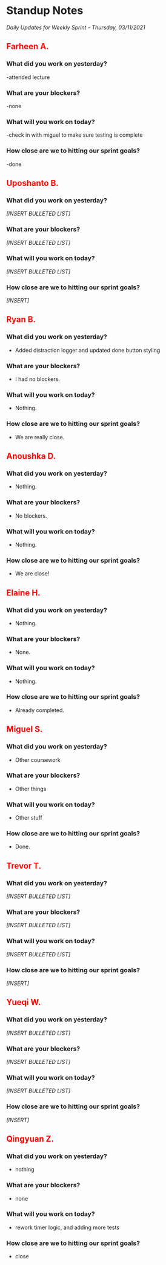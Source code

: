 # Standup Notes
*Daily Updates for Weekly Sprint - Thursday, 03/11/2021*

## <span style="color: red;">Farheen A.</span> 

### What did you work on yesterday?
-attended lecture

### What are your blockers?
-none

### What will you work on today?
-check in with miguel to make sure testing is complete

### How close are we to hitting our sprint goals?
-done

## <span style="color: red;">Uposhanto B.</span> 

### What did you work on yesterday?
*[INSERT BULLETED LIST]*

### What are your blockers?
*[INSERT BULLETED LIST]*

### What will you work on today?
*[INSERT BULLETED LIST]*

### How close are we to hitting our sprint goals?
*[INSERT]*

## <span style="color: red;">Ryan B.</span>

### What did you work on yesterday?
- Added distraction logger and updated done button styling

### What are your blockers?
- I had no blockers.

### What will you work on today?
- Nothing.

### How close are we to hitting our sprint goals?
- We are really close.

## <span style="color: red;">Anoushka D.</span>

### What did you work on yesterday?
- Nothing.

### What are your blockers?
- No blockers.

### What will you work on today?
- Nothing.

### How close are we to hitting our sprint goals?
- We are close!

## <span style="color: red;">Elaine H.</span>

### What did you work on yesterday?
- Nothing.

### What are your blockers?
- None.

### What will you work on today?
- Nothing.

### How close are we to hitting our sprint goals?
- Already completed.

## <span style="color: red;">Miguel S.</span>

### What did you work on yesterday?
- Other coursework

### What are your blockers?
- Other things

### What will you work on today?
- Other stuff

### How close are we to hitting our sprint goals?
- Done.

## <span style="color: red;">Trevor T.</span>

### What did you work on yesterday?
*[INSERT BULLETED LIST]*

### What are your blockers?
*[INSERT BULLETED LIST]*

### What will you work on today?
*[INSERT BULLETED LIST]*

### How close are we to hitting our sprint goals?
*[INSERT]*

## <span style="color: red;">Yueqi W.</span>

### What did you work on yesterday?
*[INSERT BULLETED LIST]*

### What are your blockers?
*[INSERT BULLETED LIST]*

### What will you work on today?
*[INSERT BULLETED LIST]*

### How close are we to hitting our sprint goals?
*[INSERT]*

## <span style="color: red;">Qingyuan Z.</span>

### What did you work on yesterday?
- nothing

### What are your blockers?
- none

### What will you work on today?
- rework timer logic, and adding more tests

### How close are we to hitting our sprint goals?
- close


